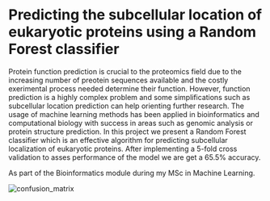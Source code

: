 # Predicting the subcellular location of eukaryotic proteins using a Random Forest classifier
Protein function prediction is crucial to the proteomics field due to the increasing number of preotein sequences available and the costly exerimental process needed determine their function. However, function prediction is a highly complex problem and some simplifications such as subcellular location prediction can help orienting further research. The usage of machine learning methods has been applied in bioinformatics and computational biology with success in areas such as genomic analysis or protein structure prediction.
In this project we present a Random Forest classifier which is an effective algorithm for predicting subcellular localization of eukaryotic proteins. After implementing a 5-fold cross validation to asses performance of the model we are get a 65.5\% accuracy.

As part of the Bioinformatics module during my MSc in Machine Learning.


![confusion_matrix](https://user-images.githubusercontent.com/57264009/77344343-b2e3e800-6d3b-11ea-9d90-41e1661a2e7e.png)

